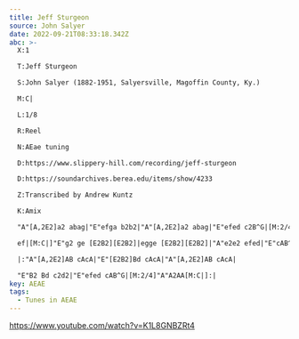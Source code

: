 ```yaml
---
title: Jeff Sturgeon
source: John Salyer
date: 2022-09-21T08:33:18.342Z
abc: >-
  X:1

  T:Jeff Sturgeon

  S:John Salyer (1882-1951, Salyersville, Magoffin County, Ky.)

  M:C|

  L:1/8

  R:Reel

  N:AEae tuning

  D:https://www.slippery-hill.com/recording/jeff-sturgeon

  D:https://soundarchives.berea.edu/items/show/4233

  Z:Transcribed by Andrew Kuntz

  K:Amix

  "A"[A,2E2]a2 abag|"E"efga b2b2|"A"[A,2E2]a2 abag|"E"efed c2B^G|[M:2/4]"A"A2:||

  ef|[M:C|]"E"g2 ge [E2B2][E2B2]|egge [E2B2][E2B2]|"A"e2e2 efed|"E"cAB^G "A"A2A2||

  |:"A"[A,2E2]AB cAcA|"E"[E2B2]Bd cAcA|"A"[A,2E2]AB cAcA|

  "E"B2 Bd c2d2|"E"efed cAB^G|[M:2/4]"A"A2AA[M:C|]:|
key: AEAE
tags:
  - Tunes in AEAE
---
```

https://www.youtube.com/watch?v=K1L8GNBZRt4